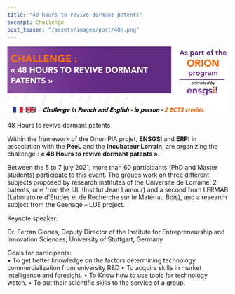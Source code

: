 ```yaml
---
title: "48 hours to revive dormant patents"
excerpt: Challenge
post_teaser: "/assets/images/post/48H.png"
---
```



![Image post](/assets/images/post/48H.png)  

48 Hours to revive dormant patents

Within the framework of the Orion PIA projet, **ENSGSI** and **ERPI** in association with the **PeeL** and the **Incubateur Lorrain**, are organizing the challenge : **« 48 Hours to revive dormant patents »**.  

Between the 5 to 7 july 2021, more than 60 participants (PhD and Master students) participate to this event. The groups work on three different subjects proposed by research institutes of the Université de Lorraine: 2 patents, one from the IJL (Institut Jean Lamour) and a second from LERMAB (Laboratoire d'Etudes et de Recherche sur le Matériau Bois), and a research subject from the Geenage – LUE project.  

Keynote speaker: 

Dr. Ferran Giones, Deputy Director of the Institute for Entrepreneurship and Innovation Sciences, University of Stuttgart, Germany

Goals for participants:  
•	To get better knowledge on the factors determining technology commercialization from university R&D
•	To acquire skills in market intelligence and foresight.
•	To Know how to use tools for technology watch.
•	To put their scientific skills to the service of a group.
